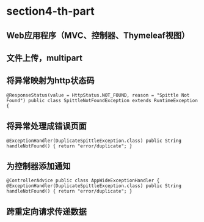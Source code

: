 # section4-th-part
## Web应用程序（MVC、控制器、Thymeleaf视图）
## 文件上传，multipart
## 将异常映射为http状态码
`@ResponseStatus(value = HttpStatus.NOT_FOUND, reason = "Spittle Not Found")
public class SpittleNotFoundException extends RuntimeException {
`
## 将异常处理成错误页面
`@ExceptionHandler(DuplicateSpittleException.class)
public String handleNotFound() {
return "error/duplicate";
}`
## 为控制器添加通知
`@ControllerAdvice
public class AppWideExceptionHandler {
@ExceptionHandler(DuplicateSpittleException.class)
public String handleNotFound() {
return "error/duplicate";
}`
## 跨重定向请求传递数据
